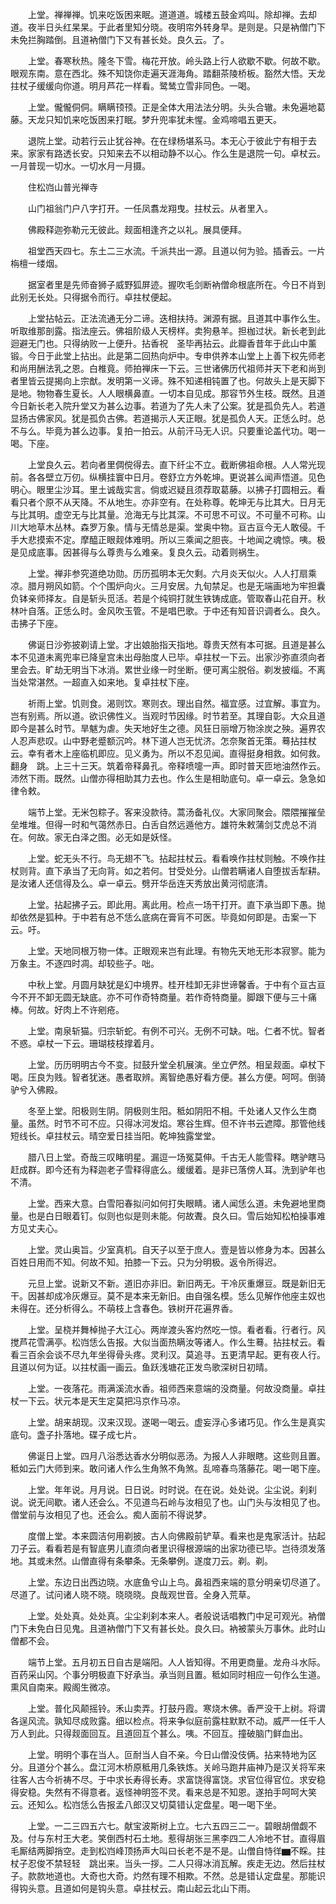 <!-- { "loadSidebar": true } -->
　　上堂。禅禅禅。饥来吃饭困来眠。道道道。城楼五鼓金鸡叫。除却禅。去却道。夜半日头红杲杲。于此者里知分晓。夜明帘外转身早。是则是。只是衲僧门下未免拦胸踏倒。且道衲僧门下又有甚长处。良久云。了。

　　上堂。春寒秋热。隆冬下雪。梅花开放。岭头路上行人欲歇不歇。何故不歇。眼观东南。意在西北。殊不知饶你走遍天涯海角。踏翻茶陵桥板。豁然大悟。天龙拄杖子缓缓向你道。明月芦花一样看。鹭鸶立雪非同色。一喝。

　　上堂。儱儱侗侗。瞒瞒顸顸。正是全体大用法法分明。头头合辙。未免遍地葛藤。天龙只知饥来吃饭困来打眠。梦升兜率犹未惺。金鸡啼唱五更天。

　　退院上堂。动若行云止犹谷神。在在绿杨堪系马。本无心于彼此宁有相于去来。家家有路透长安。只知来去不以相动静不以心。作么生是退院一句。卓杖云。一月普现一切水。一切水月一月摄。

　　住松岿山普光禅寺

　　山门祖翁门户八字打开。一任凤翥龙翔曳。拄杖云。从者里入。

　　佛殿释迦弥勒元无彼此。觌面相逢齐之以礼。展具便拜。

　　祖堂西天四七。东土二三水流。千派共出一源。且道以何为验。插香云。一片栴檀一缕烟。

　　据室者里是先师奋狮子威野狐屏迹。握吹毛剑断衲僧命根底所在。今日不肖到此别无长处。只得据令而行。卓拄杖便起。

　　上堂拈帖云。正法流通无分二谛。迭相扶持。渊源有据。且道其中事作么生。听取维那剖露。指法座云。佛祖阶级人天榜样。卖狗悬羊。担枷过状。新长老到此迴避无门也。只得纳败一上便升。拈香祝　圣毕再拈云。此瓣香昔年于此山中薰锻。今日于此堂上拈出。此是第二回热向炉中。专申供养本山堂上上善下权先师老和尚用酬法乳之恩。白椎竟。师拍禅床一下云。三世诸佛历代祖师并天下老和尚到者里皆云提揭向上宗猷。发明第一义谛。殊不知递相钝置了也。何故头上是天脚下是地。物物春生夏长。人人眼横鼻直。一切本自见成。那容节外生枝。既然。且道今日新长老入院升堂又为甚么边事。若道为了先人未了公案。犹是孤负先人。若道显扬古佛家风。犹是孤负古佛。若道揭示人天正眼。犹是孤负人天。正恁么时。总不与么。毕竟为甚么边事。复拍一拍云。从前汗马无人识。只要重论盖代功。喝一喝。下座。

　　上堂良久云。若向者里倜傥得去。直下纤尘不立。截断佛祖命根。人人常光现前。各各壁立万仞。纵横挂寰中日月。卷舒立方外乾坤。更说甚么闻声悟道。见色明心。眼里尘沙耳。里土诚哉实言。倘或迟疑且须荐取葛藤。以拂子打圆相云。看看只者个原不从天降。不从地生。亦非空有。在处称尊。乾坤无与比其大。日月无与比其明。虚空无与比其量。沧海无与比其深。不可思不可议。不可量不可称。山川大地草木丛林。森罗万象。情与无情总是渠。堂奥中物。亘古亘今无人敢侵。千手大悲摸索不定。摩醯正眼觌体难明。所以三乘闻之胆丧。十地闻之魂惊。咦。极是见成底事。因甚得与么尊贵与么难亲。复良久云。动着则祸生。

　　上堂。禅非参究道绝功勋。历历孤明本无欠剩。六月炎天似火。人人打扇乘凉。腊月朔风如箭。个个围炉向火。三月安居。九旬禁足。也是无端画地为牢担囊负钵亲师择友。自是斩头觅活。若是个纯铜打就生铁铸成底。管取春山花自开。秋林叶自落。正恁么时。金风吹玉管。不是唱巴歌。于中还有知音识调者么。良久。击拂子下座。

　　佛诞日沙弥披剃请上堂。才出娘胎指天指地。尊贵天然有本可据。且道是甚么本不见道未离兜率已降皇宫未出母胎度人已毕。卓拄杖一下云。出家沙弥直须向者里会去。旷劫无明当下冰消。累世业缘一时坐断。便可离尘脱俗。剃发披缁。不离当处常湛然。一超直入如来地。复卓拄杖下座。

　　祈雨上堂。饥则食。渴则饮。寒则衣。理出自然。福宜感。过宜解。事宜为。岂有别焉。所以道。欲识佛性义。当观时节因缘。时节若至。其理自彰。大众且道即今是甚么时节。旱魃为虐。失天地好生之德。风狂日丽增万物涂炭之殃。遍界农人忍声悲叹。山中野老蹙额沉吟。林下道人岂无忧济。怎奈聚首无策。蓦拈拄杖云。幸有者木上座临机即应。见义勇为。所以不忍见闻。直得挺身相救。如何救。翻身　跳。上三十三天。筑着帝释鼻孔。帝释喷嚏一声。即时普天匝地油然作云。沛然下雨。既然。山僧亦得相助其力去也。作么生是相助底句。卓一卓云。急急如律令敕。

　　端节上堂。无米包粽子。客来没款待。蒿汤备礼仪。大家同聚会。隈隈摧摧垒垒堆堆。但得一时和气蔼然赤日。白舌自然远遁他方。雄符朱敕蒲剑艾虎总不消在。何故。家无白泽之图。必无如是妖怪。

　　上堂。蛇无头不行。鸟无翅不飞。拈起拄杖云。看看唤作拄杖则触。不唤作拄杖则背。直下承当了无向背。如之若何。甘受处分。山僧若瞒诸人自堕拔舌犁耕。是汝诸人还信得及么。卓一卓云。劈开华岳连天秀放出黄河彻底清。

　　上堂。拈起拂子云。即此用。离此用。检点一场干打开。直下承当即下愚。抛却依然是狐种。于中若有总不恁么底病在膏肓不可医。毕竟如何即是。击案一下云。吁。

　　上堂。天地同根万物一体。正眼观来岂有此理。有物先天地无形本寂寥。能为万象主。不逐四时凋。却较些子。咄。

　　中秋上堂。月圆月缺犹是幻中境界。桂开桂卸无非世谛馨香。于中有个亘古亘今不开不卸无圆无缺底。亦不可作奇特商量。若作奇特商量。脚跟下便与三十痛棒。何故。好肉上不许剜疮。

　　上堂。南泉斩猫。归宗斩蛇。有例不可兴。无例不可缺。咄。仁者不忧。智者不惑。卓杖一下云。珊瑚枝枝撑着月。

　　上堂。历历明明古今不变。挝鼓升堂全机展演。坐立俨然。相呈觌面。卓杖下喝。压良为贱。智者犹迷。愚者取辨。离智绝愚好看方便。甚么方便。呵呵。倒骑驴兮入佛殿。

　　冬至上堂。阳极则生阴。阴极则生阳。秪如阴阳不相。千处诸人又作么生商量。虽然。时节不可不应。只得冰河发焰。寒谷生辉。但不许书云遮障。那管他线短线长。卓拄杖云。晴空爱日挂当阳。乾坤独露堂堂。

　　腊八日上堂。奇哉三叹睹明星。漏逗一场冤莫伸。千古无人能雪释。瞎驴瞎马赶成群。即今还有为释迦老子雪释得底么。缓缓着。是非已落傍人耳。洗到驴年也不清。

　　上堂。西来大意。白雪阳春拟问如何打失眼睛。诸人闻恁么道。未免避地里商量。也是白日眼着钉。似则也似是则未能。何故聻。良久曰。雪后始知松柏操事难方见丈夫心。

　　上堂。灵山奥旨。少室真机。自天子以至于庶人。壹是皆以修身为本。因甚么百姓日用而不知。何故不知。拍膝一下云。只为分明极。返令所得迟。

　　元旦上堂。说新又不新。道旧亦非旧。新旧两无。干冷灰重爆豆。既是新旧无干。因甚却成冷灰爆豆。莫不是本来无新旧。由自强名模。恁么见解作他座主奴也未得在。还分析得么。不萌枝上含春色。铁树开花遍界香。

　　上堂。呈桡并舞棹抛子大江心。两岸渡头客灼然吃一惊。看者看。行者行。风搅芦花雪满亭。松岿恁么告报。大似当面热瞒汝等诸人。作么生蓦。拈拄杖云。看看三百余会谈不尽九年坐得骨头疼。灵利汉。莫追寻。五更清早起。更有夜人行。且道以何为证。以拄杖画一画云。鱼跃浅塘花正发鸟歌深树日初晴。

　　上堂。一夜落花。雨满溪流水香。祖师西来意端的没商量。何故没商量。卓拄杖一下云。状元本是天生定莫把冯京作马凉。

　　上堂。胡来胡现。汉来汉现。遂喝一喝云。虚妄浮心多诸巧见。作么生是真实底句。盏子扑落地。碟子成七片。

　　佛诞日上堂。四月八浴悉达香水分明似恶汤。为报人人非眼瞎。这些则且置。秪如云门大师到来。敢问诸人作么生角煞不角煞。乱啼春鸟落藤花。喝一喝下座。

　　上堂。年年说。月月说。日日说。时时说。在在说。处处说。尘尘说。刹刹说。说无间歇。诸人还会么。不见道鸟石岭与汝相见了也。山门头与汝相见了也。僧堂前与汝相见了也。还会么。痴人面前不得说梦。

　　度僧上堂。本来圆洁何用剃披。古人向佛殿前铲草。看来也是鬼家活计。拈起刀子云。看看若是有智底男儿直须向者里识得根源端的出家功德已毕。岂待须发落地。其或未然。山僧直得有条攀条。无条攀例。遂度刀云。剃。剃。

　　上堂。东边日出西边晓。水底鱼兮山上鸟。鼻祖西来端的意分明亲切尽道了。尽道了。试问诸人晓不晓。晓晓晓。良哉观世音。全身入荒草。

　　上堂。处处真。处处真。尘尘刹刹本来人。者般说话唱教门中足可观光。衲僧门下未免白日见鬼。且道衲僧门下又有甚长处。良久曰。衲被蒙头万事休。此时山僧都不会。

　　端节上堂。五月初五日自古是端阳。人人皆知得。不用更商量。龙舟斗水际。百药采山冈。个事分明极直下好承当。承当则且置。秪如同时相应一句作么生道。熏风自南来。殿阁生微凉。

　　上堂。普化风颠摇铃。禾山卖弄。打鼓丹霞。寒烧木佛。香严没干上树。将谓各逞风流。孰知尽成败露。细以检点。将来争似庭前露柱默默不动。威严一任千人万人到此。只得觌面回互。且道回互个甚么。咦。不回互。撞破脑门鲜血出。

　　上堂。明明个事在当人。叵耐当人自不亲。今日山僧没伎俩。拈来特地为区分。且道分个甚么。盘江河木桥原秪用几条铁炼。关岭马跑井庙神乃是汉关将军来往客人古今祈祷不尽。于中求长寿得长寿。求富饶得富饶。求官位得官位。求安稳得安稳。失然有不得意者。返怪神明签不灵。看来总是不知恩。遂拍手呵呵大笑云。还知么。松岿恁么告报孟八郎汉又切莫错认定盘星。喝一喝下坐。

　　上堂。一二三四五六七。献宝波斯树上立。七六五四三二一。碧眼胡僧觑不及。付与东村王大老。笑倒西村石土地。惹得胡张三黑李四二人冷地不甘。直得眉毛厮结两脚捎空。走到松岿峰顶扬声大叫曰长老不是不是。山僧自恃徉▆不睬。拄杖子忍俊不禁轻轻　跳出来。当头一拶。二人只得冰消瓦解。疾走无边。然后拄杖子。款款地道也。大奇也大奇。灼然有理不相欺。不然。总是错认定盘星。那能识得钩头意。且道如何是钩头意。卓拄杖云。南山起云北山下雨。


